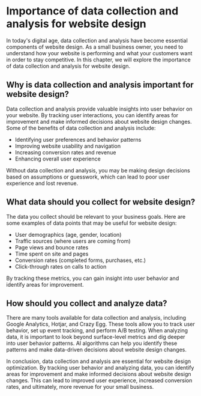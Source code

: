 Importance of data collection and analysis for website design
==================================================================================================================================

In today's digital age, data collection and analysis have become essential components of website design. As a small business owner, you need to understand how your website is performing and what your customers want in order to stay competitive. In this chapter, we will explore the importance of data collection and analysis for website design.

Why is data collection and analysis important for website design?
-----------------------------------------------------------------

Data collection and analysis provide valuable insights into user behavior on your website. By tracking user interactions, you can identify areas for improvement and make informed decisions about website design changes. Some of the benefits of data collection and analysis include:

* Identifying user preferences and behavior patterns
* Improving website usability and navigation
* Increasing conversion rates and revenue
* Enhancing overall user experience

Without data collection and analysis, you may be making design decisions based on assumptions or guesswork, which can lead to poor user experience and lost revenue.

What data should you collect for website design?
------------------------------------------------

The data you collect should be relevant to your business goals. Here are some examples of data points that may be useful for website design:

* User demographics (age, gender, location)
* Traffic sources (where users are coming from)
* Page views and bounce rates
* Time spent on site and pages
* Conversion rates (completed forms, purchases, etc.)
* Click-through rates on calls to action

By tracking these metrics, you can gain insight into user behavior and identify areas for improvement.

How should you collect and analyze data?
----------------------------------------

There are many tools available for data collection and analysis, including Google Analytics, Hotjar, and Crazy Egg. These tools allow you to track user behavior, set up event tracking, and perform A/B testing. When analyzing data, it is important to look beyond surface-level metrics and dig deeper into user behavior patterns. AI algorithms can help you identify these patterns and make data-driven decisions about website design changes.

In conclusion, data collection and analysis are essential for website design optimization. By tracking user behavior and analyzing data, you can identify areas for improvement and make informed decisions about website design changes. This can lead to improved user experience, increased conversion rates, and ultimately, more revenue for your small business.
